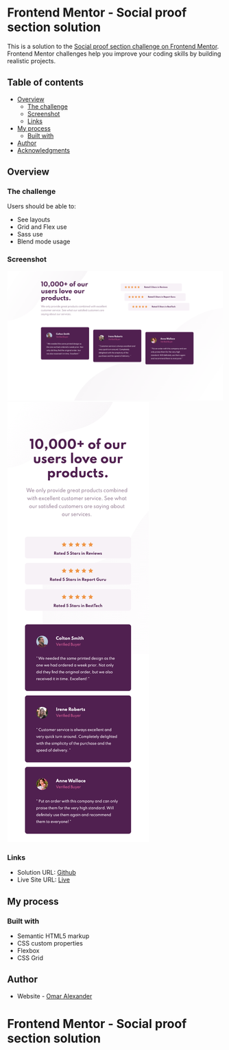 # Frontend Mentor - Social proof section solution

This is a solution to the [Social proof section challenge on Frontend Mentor](https://www.frontendmentor.io/challenges/social-proof-section-6e0qTv_bA). Frontend Mentor challenges help you improve your coding skills by building realistic projects. 

## Table of contents

- [Overview](#overview)
  - [The challenge](#the-challenge)
  - [Screenshot](#screenshot)
  - [Links](#links)
- [My process](#my-process)
  - [Built with](#built-with)
- [Author](#author)
- [Acknowledgments](#acknowledgments)

## Overview

### The challenge

Users should be able to:

- See layouts
- Grid and Flex use
- Sass use
- Blend mode usage

### Screenshot

![Stats Preview Card Component (Desktop)](./Frontend-Mentor-Social-proof-section-desktop.png)
![Stats Preview Card Component (Mobile)](./Frontend-Mentor-Social-proof-section-mobile.png)


### Links

- Solution URL: [Github](https://github.com/teamdeebo/stats-preview-card-component-main)
- Live Site URL: [Live](https://omardalexander.com/Projects/stats-preview-card-component-main/)

## My process

### Built with

- Semantic HTML5 markup
- CSS custom properties
- Flexbox
- CSS Grid



## Author

- Website - [Omar Alexander](https://omardalexander.com)
# Frontend Mentor - Social proof section solution